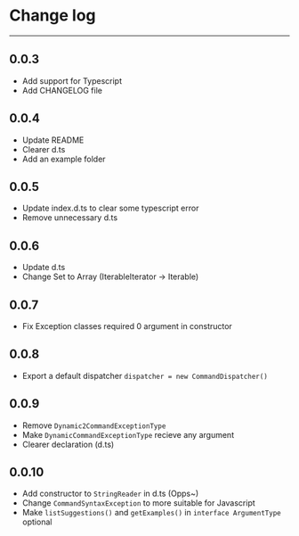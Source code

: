 # Change log
___
## 0.0.3
- Add support for Typescript
- Add CHANGELOG file
## 0.0.4
- Update README
- Clearer d.ts
- Add an example folder
## 0.0.5
- Update index.d.ts to clear some typescript error
- Remove unnecessary d.ts
## 0.0.6
- Update d.ts
- Change Set to Array (IterableIterator -> Iterable)
## 0.0.7
- Fix Exception classes required 0 argument in constructor
## 0.0.8
- Export a default dispatcher `dispatcher = new CommandDispatcher()`
## 0.0.9
- Remove `Dynamic2CommandExceptionType`
- Make `DynamicCommandExceptionType` recieve any argument
- Clearer declaration (d.ts)
## 0.0.10
- Add constructor to `StringReader` in d.ts (Opps~)
- Change `CommandSyntaxException` to more suitable for Javascript
- Make `listSuggestions()` and `getExamples()` in `interface ArgumentType` optional